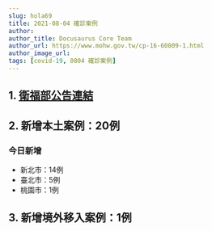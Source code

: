```yaml
---
slug: hola69
title: 2021-08-04 確診案例
author: 
author_title: Docusaurus Core Team
author_url: https://www.mohw.gov.tw/cp-16-60809-1.html
author_image_url: 
tags: [covid-19, 0804 確診案例]
---
```


## 1. [衛福部公告連結](https://www.cdc.gov.tw/Bulletin/Detail/NehaPSl3BKRwvHBo5_eSHw?typeid=9)

## 2. 新增本土案例：20例

### 今日新增
* 新北市：14例
* 臺北市：5例
* 桃園市：1例

## 3. 新增境外移入案例：1例
